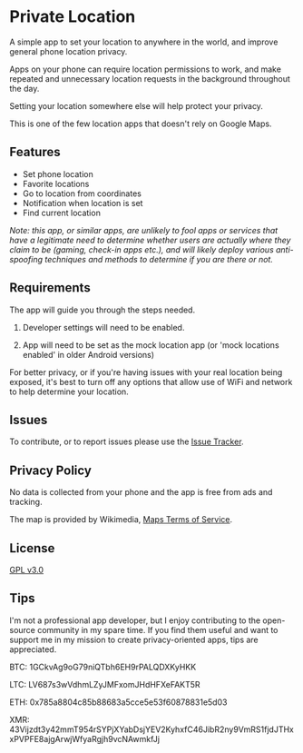 # Private Location
A simple app to set your location to anywhere in the world, and improve general phone location privacy.

Apps on your phone can require location permissions to work, and make repeated and unnecessary location requests in the background throughout the day.

Setting your location somewhere else will help protect your privacy.

This is one of the few location apps that doesn't rely on Google Maps.

## Features
- Set phone location
- Favorite locations
- Go to location from coordinates
- Notification when location is set
- Find current location

*Note: this app, or similar apps, are unlikely to fool apps or services that have a legitimate need to determine whether users are actually where they claim to be (gaming, check-in apps etc.), and will likely deploy various anti-spoofing techniques and methods to determine if you are there or not.*

## Requirements
The app will guide you through the steps needed.

1. Developer settings will need to be enabled.

2. App will need to be set as the mock location app (or 'mock locations enabled' in older Android versions)

For better privacy, or if you're having issues with your real location being exposed, it's best to turn off any options that allow use of WiFi and network to help determine your location.

## Issues
To contribute, or to report issues please use the [Issue Tracker](https://github.com/wesaphzt/privatelocation/issues/).

## Privacy Policy
No data is collected from your phone and the app is free from ads and tracking.

The map is provided by Wikimedia, [Maps Terms of Service](https://foundation.wikimedia.org/wiki/Maps_Terms_of_Use/).

## License
[GPL v3.0](LICENSE)

## Tips
I'm not a professional app developer, but I enjoy contributing to the open-source community in my spare time.
If you find them useful and want to support me in my mission to create privacy-oriented apps, tips are appreciated.

BTC: 1GCkvAg9oG79niQTbh6EH9rPALQDXKyHKK

LTC: LV687s3wVdhmLZyJMFxomJHdHFXeFAKT5R

ETH: 0x785a8804c85b88683a5cce5e53f60878831e5d03

XMR: 43Vijzdt3y42mmT954rSYPjXYabDsjYEV2KyhxfC46JibR2ny9VmRS1fjdJTHxxPVPFE8ajgArwjWfyaRgjh9vcNAwmkfJj
